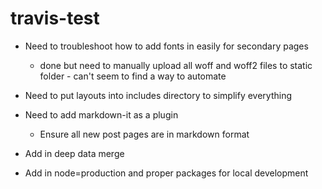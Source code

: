 # travis-test

* Need to troubleshoot how to add fonts in easily for secondary pages
  * done but need to manually upload all woff and woff2 files to static folder - can't seem to find a way to automate
  
* Need to put layouts into includes directory to simplify everything
* Need to add markdown-it as a plugin
  * Ensure all new post pages are in markdown format
* Add in deep data merge
* Add in node=production and proper packages for local development
